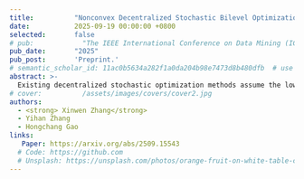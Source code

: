 ```yaml
---
title:          "Nonconvex Decentralized Stochastic Bilevel Optimization under Heavy-Tailed Noises"
date:           2025-09-19 00:00:00 +0800
selected:       false
# pub:            "The IEEE International Conference on Data Mining (ICDM)"
pub_date:       "2025"
pub_post:       'Preprint.'
# semantic_scholar_id: 11ac0b5634a282f1a0da204b98e7473d8b480dfb  # use this to retrieve citation count
abstract: >-
  Existing decentralized stochastic optimization methods assume the lower-level loss function is strongly convex and the stochastic gradient noise has finite variance. These strong assumptions typically are not satisfied in real-world machine learning models. To address these limitations, we develop a novel decentralized stochastic bilevel optimization algorithm for the nonconvex bilevel optimization problem under heavy-tailed noises. Specifically, we develop a normalized stochastic variance-reduced bilevel gradient descent algorithm, which does not rely on any clipping operation. Moreover, we establish its convergence rate by innovatively bounding interdependent gradient sequences under heavy-tailed noises for nonconvex decentralized bilevel optimization problems. As far as we know, this is the first decentralized bilevel optimization algorithm with rigorous theoretical guarantees under heavy-tailed noises. The extensive experimental results confirm the effectiveness of our algorithm in handling heavy-tailed noises.
# cover:          /assets/images/covers/cover2.jpg
authors:
  - <strong> Xinwen Zhang</strong>
  - Yihan Zhang
  - Hongchang Gao
links:
   Paper: https://arxiv.org/abs/2509.15543
  # Code: https://github.com
  # Unsplash: https://unsplash.com/photos/orange-fruit-on-white-table-cloth-ISX_imp8t1o
---
```

